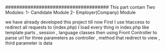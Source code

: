#####################################
This part contain Two Modules:
   1- Candidate Module 
   2- Employer(Company) Module
   
we have already developed this project till now 
First I use htaccess to redirect all requests to (index.php)
I load every thing in index.php like template parts , session , language classes
then using Front Controller to parse url for three parameters as controller , method that redirect to view , third parameter is data
  

   